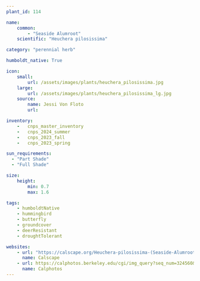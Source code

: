 ```yaml
---
plant_id: 114

name: 
    common: 
        - "Seaside Alumroot"  
    scientific: "Heuchera pilosissima"  

category: "perennial herb"

humboldt_native: True

icon: 
    small: 
        url: /assets/images/plants/heuchera_pilosissima.jpg 
    large: 
        url: /assets/images/plants/heuchera_pilosissima_lg.jpg 
    source: 
        name: Jessi Von Floto 
        url: 

inventory: 
    -   cnps_master_inventory
    -   cnps_2024_summer
    -   cnps_2023_fall
    -   cnps_2023_spring

sun_requirements:
  - "Part Shade"
  - "Full Shade"

size:
    height: 
        min: 0.7
        max: 1.6

tags: 
    - humboldtNative
    - hummingbird
    - butterfly
    - groundcover
    - deerResistant
    - droughtTolerant

websites: 
    - url: "https://calscape.org/Heuchera-pilosissima-(Seaside-Alumroot)"
      name: Calscape
    - url: https://calphotos.berkeley.edu/cgi/img_query?seq_num=324560&one=T
      name: Calphotos
---
```

